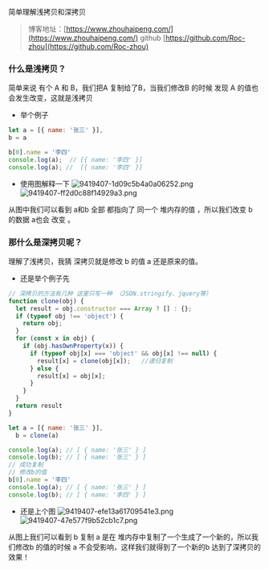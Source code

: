 简单理解浅拷贝和深拷贝
> 博客地址：[https://www.zhouhaipeng.com/](https://www.zhouhaipeng.com/)
> github [https://github.com/Roc-zhou](https://github.com/Roc-zhou)
### 什么是浅拷贝？
简单来说 有个 A 和 B，我们把A 复制给了B，当我们修改B 的时候 发现 A 的值也会发生改变，这就是浅拷贝
- 举个例子
```js
let a = [{ name: '张三' }],
b = a

b[0].name = '李四'
console.log(a);  // [{ name: '李四' }]
console.log(a); //  [{ name: '李四' }]
```
- 使用图解释一下
![9419407-1d09c5b4a0a06252.png](https://i.loli.net/2019/09/05/Rx53MBlsjQvczyp.png)
![9419407-ff2d0c88f14929a3.png](https://i.loli.net/2019/09/05/3fYTHq4dxDh9VaS.png)


从图中我们可以看到 a和b 全部 都指向了 同一个 堆内存的值 ，所以我们改变 b 的数据 a也会 改变 。

### 那什么是深拷贝呢？
理解了浅拷贝，我猜 深拷贝就是修改 b 的值 a 还是原来的值。
- 还是举个例子先
```js
// 深拷贝的方法有几种 这里只写一种 （JSON.stringify、jquery等）
function clone(obj) {
  let result = obj.constructor === Array ? [] : {};
  if (typeof obj !== 'object') {
    return obj;
  }
  for (const x in obj) {
    if (obj.hasOwnProperty(x)) {
      if (typeof obj[x] === 'object' && obj[x] !== null) {
        result[x] = clone(obj[x]);   //递归复制
      } else {
        result[x] = obj[x];
      }
    }
  }
  return result
}

let a = [{ name: '张三' }],
  b = clone(a)

console.log(a); // [ { name: '张三' } ]
console.log(b); // [ { name: '张三' } ]
// 成功复制
// 修改b的值
b[0].name = '李四'
console.log(a); // [ { name: '张三' } ]
console.log(b); // [ { name: '李四' } ]
```
- 还是上个图
![9419407-efe13a61709541e3.png](https://i.loli.net/2019/09/05/LJOBH9le5adCWQA.png)
![9419407-47e577f9b52cb1c7.png](https://i.loli.net/2019/09/05/UMPNlOYEkXtdF5A.png)

从图上我们可以看到 b 复制 a 是在 堆内存中复制了一个生成了一个新的，所以我们修改b 的值的时候 a 不会受影响，这样我们就得到了一个新的b 达到了深拷贝的效果！